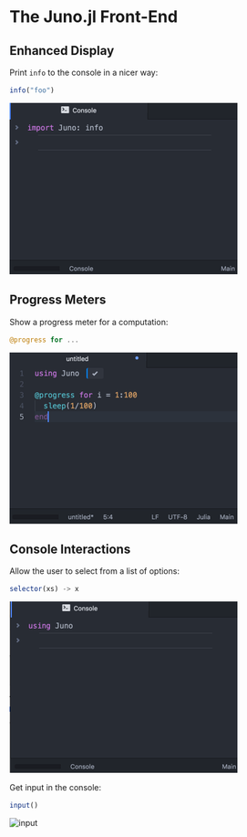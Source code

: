 # The Juno.jl Front-End

## Enhanced Display

Print `info` to the console in a nicer way:

```julia
info("foo")
```

![info](assets/info.gif)

## Progress Meters

Show a progress meter for a computation:

```julia
@progress for ...
```

![progress](assets/progress.gif)

## Console Interactions

Allow the user to select from a list of options:

```julia
selector(xs) -> x
```

![selector](assets/selector.gif)

Get input in the console:

```julia
input()
```

![input](static/input.gif)
